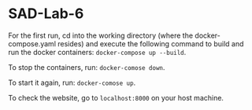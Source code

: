 # SAD-Lab-6

For the first run, cd into the working directory (where the docker-compose.yaml resides) and execute the following command to build and run the docker containers:
`docker-compose up --build`.

To stop the containers, run:
`docker-comose down`.

To start it again, run:
`docker-comose up`.

To check the website, go to `localhost:8000` on your host machine.
